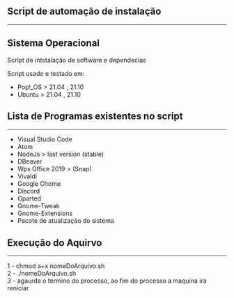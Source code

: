 ## Script de automação de instalação

---

## Sistema Operacional

Script de intstalação de software e dependecias

Script usado e testado em:

- Pop!\_OS > 21.04 , 21.10
- Ubuntu > 21.04 , 21.10

## Lista de Programas existentes no script

---

- Visual Studio Code
- Atom
- NodeJs > last version (stable)
- DBeaver
- Wps Office 2019 > (Snap)
- Vivaldi
- Google Chome
- Discord
- Gparted
- Gnome-Tweak
- Gnome-Extensions
- Pacote de atualização do sistema

## Execução do Aquirvo

---

1 - chmod a+x nomeDoArquivo.sh <br>
2 - ./nomeDoArquivo.sh <br>
3 - agaurda o termino do processo, ao fim do processo a maquina ira reniciar
